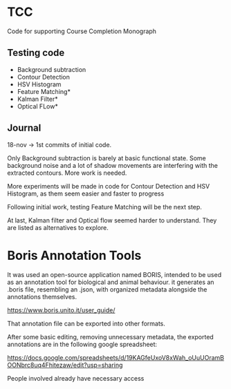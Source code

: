 # TCC
Code for supporting Course Completion Monograph

## Testing code

- Background subtraction
- Contour Detection
- HSV Histogram
- Feature Matching*
- Kalman Filter*
- Optical FLow*

## Journal

18-nov -> 1st commits of initial code.

Only Background subtraction is barely at basic functional state.
Some background noise and a lot of shadow movements are interfering with the extracted contours. More work is needed.

More experiments will be made in code for Contour Detection and HSV Histogram, as them seem easier and 
faster to progress

Following initial work, testing Feature Matching will be the next step.

At last, Kalman filter and Optical flow seemed harder to understand. They are listed as alternatives to explore.

# Boris Annotation Tools
It was used an open-source application named BORIS, intended to be used as an annotation tool for biological and animal behaviour. it generates an
.boris file, resembling an .json, with organized metadata alongside the
annotations themselves.

https://www.boris.unito.it/user_guide/

That annotation file can be exported into other formats.

After some basic editing, removing unnecessary metadata, the exported
annotations are in the following google spreadsheet:

https://docs.google.com/spreadsheets/d/19KAGfeUxoV8xWah_oUuUOramBOONbrc8uq4Fhitezaw/edit?usp=sharing

People involved already have necessary access